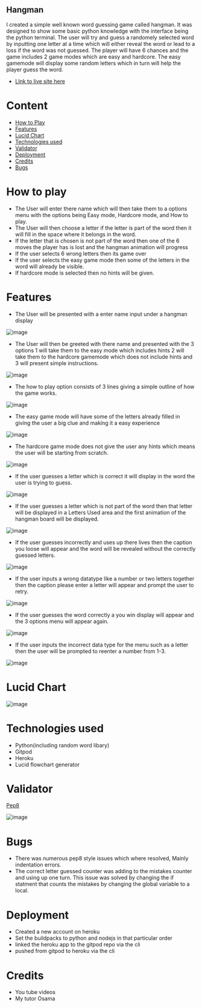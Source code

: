 

## Hangman

I created a simple well known word guessing game called hangman. It was designed to show some basic python knowledge with the interface being the python terminal. The user will try and guess a randomely selected word by inputting one letter at a time which will either reveal the word or lead to a loss if the word was not guessed. The player will have 6 chances and the game includes 2 game modes which are easy and hardcore. The easy gamemode will display some random letters which in turn will help the player guess the word.

- [ LInk to live site here](https://hangman-12.herokuapp.com/)

# Content
- [How to Play](https://github.com/rl33-glitch/hangman/blob/main/README.md#How-to-Play)
- [Features](https://github.com/rl33-glitch/hangman/blob/main/README.md#Features)
- [Lucid Chart](https://github.com/rl33-glitch/hangman/blob/main/README.md#Lucid-chart)
- [Technologies used](https://github.com/rl33-glitch/hangman/blob/main/README.md#Technologies-used)
- [Validator](https://github.com/rl33-glitch/hangman/blob/main/README.md#Validator)
- [Deployment](https://github.com/rl33-glitch/hangman/blob/main/README.md#Deployment)
- [Credits](https://github.com/rl33-glitch/hangman/blob/main/README.md#Credits)
- [Bugs]()


# How to play

- The User will enter there name which will then take them to a options menu with the options being Easy mode, Hardcore mode, and How to play.
- The User will then choose a letter if the letter is part of the word then it will fill in the space where it belongs in the word.
- If the letter that is chosen is not part of the word then one of the 6 moves the player has is lost and the hangman animation will progress
- If the user selects 6 wrong letters then its game over 
- If the user selects the easy game mode then some of the letters in the word will already be visible.
- If hardcore mode is selected then no hints will be given.

 

# Features

- The User will be presented with a enter name input under a hangman display 

![image](https://user-images.githubusercontent.com/67274642/169688458-3efb485f-004b-4d9c-8754-39c9559c85e9.png)

- The User will then be greeted with there name and presented with the 3 options 1 will take them to the easy mode which includes hints
2 will take them to the hardcore gamemode which does not include hints and 3 will present simple instructions. 

![image](https://user-images.githubusercontent.com/67274642/169689058-cd62d61b-4089-42a0-8876-18759da926a9.png)

- The how to play option consists of 3 lines giving a simple outline of how the game works.

![image](https://user-images.githubusercontent.com/67274642/169689243-2b15d0a2-180d-40a5-8e14-f86a0c1737cf.png)

- The easy game mode will have some of the letters already filled in giving the user a big clue and making it a easy experience

![image](https://user-images.githubusercontent.com/67274642/169689341-22b6d4d9-593d-4d4e-891d-ae36a855365f.png)

- The hardcore game mode does not give the user any hints which means the user will be starting from scratch.

![image](https://user-images.githubusercontent.com/67274642/169689411-48be2c42-7697-4d09-9a30-9a07eea8fd81.png)

- If the user guesses a letter which is correct it will display in the word the user is trying to guess.

![image](https://user-images.githubusercontent.com/67274642/169689500-8585ab21-2068-4f74-bb9b-8c2e84545cd7.png)

- If the user guesses a letter which is not part of the word then that letter will be displayed in a Letters Used area and the first animation of the hangman board will be displayed.

![image](https://user-images.githubusercontent.com/67274642/169689566-200bbec3-91b1-486c-a93d-7b2a7b9fe98e.png)

- If the user guesses incorrectly and uses up there lives then the caption you loose will appear and the word will be revealed without the 
correctly guessed letters.

![image](https://user-images.githubusercontent.com/67274642/169689723-0603c1c9-ccf1-4d8e-bcce-78e9c47a656a.png)

- If the user inputs a wrong datatype like a number or two letters together then the caption please enter a letter will appear and prompt the user to retry.

![image](https://user-images.githubusercontent.com/67274642/169689778-5a7de351-c338-4300-bbcf-61d212ac213d.png)

- If the user guesses the word correctly a you win display will appear and the 3 options menu will appear again.

![image](https://user-images.githubusercontent.com/67274642/169689938-49bf936c-1e41-4b03-a225-6377ac7d2cda.png)

- If the user inputs the incorrect data type for the menu such as a letter then the user will be prompted to reenter a number from 1-3.

![image](https://user-images.githubusercontent.com/67274642/169689984-31478b9e-eb73-481e-91b6-fc303b66d604.png)








# Lucid Chart

![image](https://user-images.githubusercontent.com/67274642/169691273-3fdab53b-7616-4567-9686-409e45296234.png)


# Technologies used

- Python(including random word libary)
- Gitpod
- Heroku 
- Lucid flowchart generator 

# Validator
[Pep8](http://pep8online.com/checkresult)

![image](https://user-images.githubusercontent.com/67274642/169691392-e2651932-4244-4527-b10e-dcd9832b8630.png)

# Bugs
- There was numerous pep8 style issues which where resolved, Mainly indentation errors.
- The correct letter guessed counter was adding to the mistakes counter and using up one turn.
  This issue was solved by changing the if statment that counts the mistakes by changing the global variable to a local.

# Deployment

- Created a new account on heroku
- Set the buildpacks to python and nodejs in that particular order 
- linked the heroku app to the gitpod repo via the cli 
- pushed from gitpod to heroku via the cli

# Credits

- You tube videos 
- My tutor Osama




